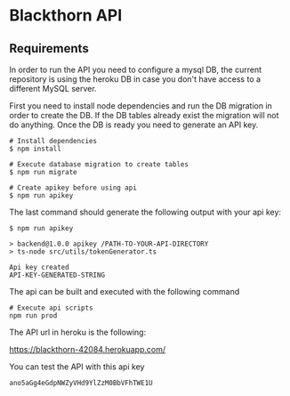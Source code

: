 # Blackthorn API


## Requirements

In order to run the API you need to configure a mysql DB, the current repository is using the heroku DB
in case you don't have access to a different MySQL server.

First you need to install node dependencies and run the DB migration in order to create the DB. 
If the DB tables already exist the migration will not do anything. 
Once the DB is ready you need to generate an API key.
```
# Install dependencies
$ npm install

# Execute database migration to create tables
$ npm run migrate

# Create apikey before using api
$ npm run apikey
```

The last command should generate the following output with your api key:

```
$ npm run apikey

> backend@1.0.0 apikey /PATH-TO-YOUR-API-DIRECTORY
> ts-node src/utils/tokenGenerator.ts

Api key created
API-KEY-GENERATED-STRING
```

The api can be built and executed with the following command
```
# Execute api scripts
npm run prod
```

The API url in heroku is the following:

https://blackthorn-42084.herokuapp.com/

You can test the API with this api key

```
ano5aGg4eGdpNWZyVHd9YlZzM0BbVFhTWE1U
```